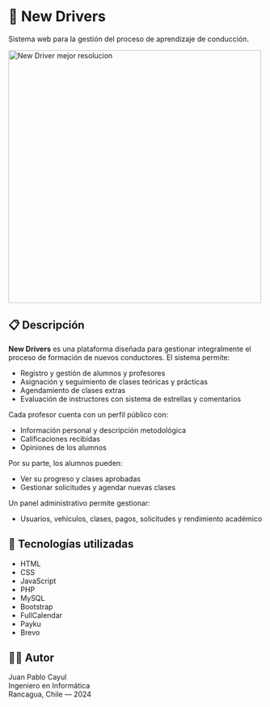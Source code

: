 # 🚗 New Drivers

Sistema web para la gestión del proceso de aprendizaje de conducción.

<img width="500" height="500" alt="New Driver mejor resolucion" src="https://github.com/user-attachments/assets/717a2adc-b2f1-437a-b96f-a9c2129aee61" />

## 📋 Descripción

**New Drivers** es una plataforma diseñada para gestionar integralmente el proceso de formación de nuevos conductores. El sistema permite:

- Registro y gestión de alumnos y profesores  
- Asignación y seguimiento de clases teóricas y prácticas  
- Agendamiento de clases extras
- Evaluación de instructores con sistema de estrellas y comentarios  

Cada profesor cuenta con un perfil público con:

- Información personal y descripción metodológica  
- Calificaciones recibidas  
- Opiniones de los alumnos  

Por su parte, los alumnos pueden:

- Ver su progreso y clases aprobadas  
- Gestionar solicitudes y agendar nuevas clases  

Un panel administrativo permite gestionar:

- Usuarios, vehículos, clases, pagos, solicitudes y rendimiento académico  

## 🧰 Tecnologías utilizadas

- HTML  
- CSS  
- JavaScript  
- PHP  
- MySQL  
- Bootstrap  
- FullCalendar  
- Payku  
- Brevo  

## 👨‍💻 Autor

Juan Pablo Cayul  
Ingeniero en Informática  
Rancagua, Chile — 2024


